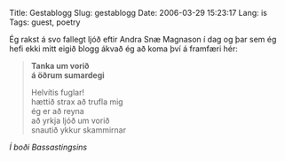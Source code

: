 Title: Gestablogg
Slug: gestablogg
Date: 2006-03-29 15:23:17
Lang: is
Tags: guest, poetry

Ég rakst á svo fallegt ljóð eftir Andra Snæ Magnason í dag og þar sem ég hefi ekki mitt eigið blogg ákvað ég að koma því á framfæri hér:

> **Tanka um vorið  
> á öðrum sumardegi**
>
> Helvítis fuglar!  
> hættið strax að trufla mig  
> ég er að reyna  
> að yrkja ljóð um vorið  
> snautið ykkur skammirnar

*Í boði _Bassastingsins_*